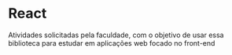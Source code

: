 # React
Atividades solicitadas pela faculdade, com o objetivo de usar essa biblioteca para estudar em aplicações web focado no front-end 

